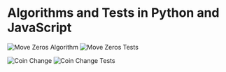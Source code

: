 # Algorithms and Tests in Python and JavaScript

![Move Zeros Algorithm]("Images/zerosPic.png") ![Move Zeros Tests]("Images/zerosPic2.png")

![Coin Change]("Images/coinPic.png") ![Coin Change Tests]("Images/coinPic2.png")